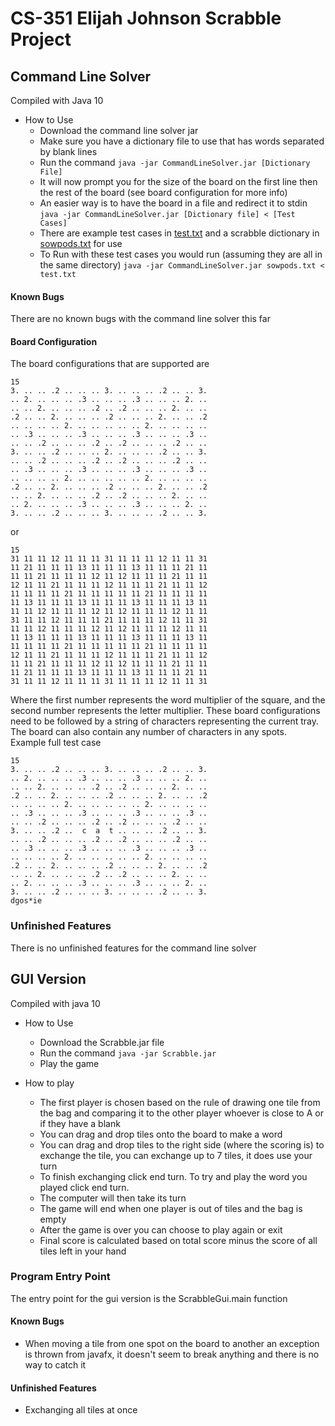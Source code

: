 # CS-351 Elijah Johnson Scrabble Project
## Command Line Solver
Compiled with Java 10
* How to Use
  * Download the command line solver jar
  * Make sure you have a dictionary file to use that has words separated by blank lines
  * Run the command `java -jar CommandLineSolver.jar [Dictionary File]`
  * It will now prompt you for the size of the board on the first line then the rest of the board (see board configuration for more info)
  * An easier way is to have the board in a file and redirect it to stdin `java -jar CommandLineSolver.jar [Dictionary file] < [Test Cases]`
  * There are example test cases in [test.txt](https://csgit.cs.unm.edu/ejohnson5/Scrabble/blob/master/resources/test.txt) and a scrabble dictionary in [sowpods.txt](https://csgit.cs.unm.edu/ejohnson5/Scrabble/blob/master/resources/sowpods.txt) for use
  * To Run with these test cases you would run (assuming they are all in the same directory) `java -jar CommandLineSolver.jar sowpods.txt < test.txt`

#### Known Bugs
There are no known bugs with the command line solver this far

#### Board Configuration
The board configurations that are supported are
```
15
3. .. .. .2 .. .. .. 3. .. .. .. .2 .. .. 3.
.. 2. .. .. .. .3 .. .. .. .3 .. .. .. 2. ..
.. .. 2. .. .. .. .2 .. .2 .. .. .. 2. .. ..
.2 .. .. 2. .. .. .. .2 .. .. .. 2. .. .. .2
.. .. .. .. 2. .. .. .. .. .. 2. .. .. .. ..
.. .3 .. .. .. .3 .. .. .. .3 .. .. .. .3 ..
.. .. .2 .. .. .. .2 .. .2 .. .. .. .2 .. ..
3. .. .. .2 .. .. .. 2. .. .. .. .2 .. .. 3.
.. .. .2 .. .. .. .2 .. .2 .. .. .. .2 .. ..
.. .3 .. .. .. .3 .. .. .. .3 .. .. .. .3 ..
.. .. .. .. 2. .. .. .. .. .. 2. .. .. .. ..
.2 .. .. 2. .. .. .. .2 .. .. .. 2. .. .. .2
.. .. 2. .. .. .. .2 .. .2 .. .. .. 2. .. ..
.. 2. .. .. .. .3 .. .. .. .3 .. .. .. 2. ..
3. .. .. .2 .. .. .. 3. .. .. .. .2 .. .. 3.
```
or
```
15
31 11 11 12 11 11 11 31 11 11 11 12 11 11 31
11 21 11 11 11 13 11 11 11 13 11 11 11 21 11
11 11 21 11 11 11 12 11 12 11 11 11 21 11 11
12 11 11 21 11 11 11 12 11 11 11 21 11 11 12
11 11 11 11 21 11 11 11 11 11 21 11 11 11 11
11 13 11 11 11 13 11 11 11 13 11 11 11 13 11
11 11 12 11 11 11 12 11 12 11 11 11 12 11 11
31 11 11 12 11 11 11 21 11 11 11 12 11 11 31
11 11 12 11 11 11 12 11 12 11 11 11 12 11 11
11 13 11 11 11 13 11 11 11 13 11 11 11 13 11
11 11 11 11 21 11 11 11 11 11 21 11 11 11 11
12 11 11 21 11 11 11 12 11 11 11 21 11 11 12
11 11 21 11 11 11 12 11 12 11 11 11 21 11 11
11 21 11 11 11 13 11 11 11 13 11 11 11 21 11
31 11 11 12 11 11 11 31 11 11 11 12 11 11 31
```
Where the first number represents the word multiplier of the square, and the second number represents the letter multiplier. 
These board configurations need to be followed by a string of characters representing the current tray. 
The board can also contain any number of characters in any spots.  
Example full test case
```
15
3. .. .. .2 .. .. .. 3. .. .. .. .2 .. .. 3.
.. 2. .. .. .. .3 .. .. .. .3 .. .. .. 2. ..
.. .. 2. .. .. .. .2 .. .2 .. .. .. 2. .. ..
.2 .. .. 2. .. .. .. .2 .. .. .. 2. .. .. .2
.. .. .. .. 2. .. .. .. .. .. 2. .. .. .. ..
.. .3 .. .. .. .3 .. .. .. .3 .. .. .. .3 ..
.. .. .2 .. .. .. .2 .. .2 .. .. .. .2 .. ..
3. .. .. .2 ..  c  a  t .. .. .. .2 .. .. 3.
.. .. .2 .. .. .. .2 .. .2 .. .. .. .2 .. ..
.. .3 .. .. .. .3 .. .. .. .3 .. .. .. .3 ..
.. .. .. .. 2. .. .. .. .. .. 2. .. .. .. ..
.2 .. .. 2. .. .. .. .2 .. .. .. 2. .. .. .2
.. .. 2. .. .. .. .2 .. .2 .. .. .. 2. .. ..
.. 2. .. .. .. .3 .. .. .. .3 .. .. .. 2. ..
3. .. .. .2 .. .. .. 3. .. .. .. .2 .. .. 3.
dgos*ie
```
### Unfinished Features
There is no unfinished features for the command line solver

## GUI Version
Compiled with java 10
* How to Use
  * Download the Scrabble.jar file
  * Run the command `java -jar Scrabble.jar`
  * Play the game
  
* How to play
  * The first player is chosen based on the rule of drawing one tile from the bag
  and comparing it to the other player whoever is close to A or
  if they have a blank
  * You can drag and drop tiles onto the board to make a word
  * You can drag and drop tiles to the right side (where the scoring is)
  to exchange the tile, you can exchange up to 7 tiles, it does use your turn
  * To finish exchanging click end turn. To try and play the word
  you played click end turn.
  * The computer will then take its turn
  * The game will end when one player is out of tiles and the bag is empty
  * After the game is over you can choose to play again or exit
  * Final score is calculated based on total score minus the score of all tiles left in your hand
### Program Entry Point
The entry point for the gui version is the ScrabbleGui.main function

#### Known Bugs
* When moving a tile from one spot on the board to another an exception is thrown from javafx, it doesn't seem to break anything and there is no way to catch it

#### Unfinished Features
* Exchanging all tiles at once